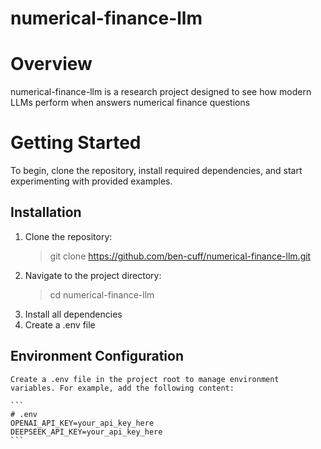 # numerical-finance-llm

# Overview
numerical-finance-llm is a research project designed to see how modern LLMs perform when answers numerical finance questions

# Getting Started
To begin, clone the repository, install required dependencies, and start experimenting with provided examples.

## Installation
1. Clone the repository:
    > git clone https://github.com/ben-cuff/numerical-finance-llm.git
2. Navigate to the project directory:
    > cd numerical-finance-llm
3. Install all dependencies
4. Create a .env file

## Environment Configuration
    Create a .env file in the project root to manage environment variables. For example, add the following content:

    ```
    # .env
    OPENAI_API_KEY=your_api_key_here
    DEEPSEEK_API_KEY=your_api_key_here
    ```